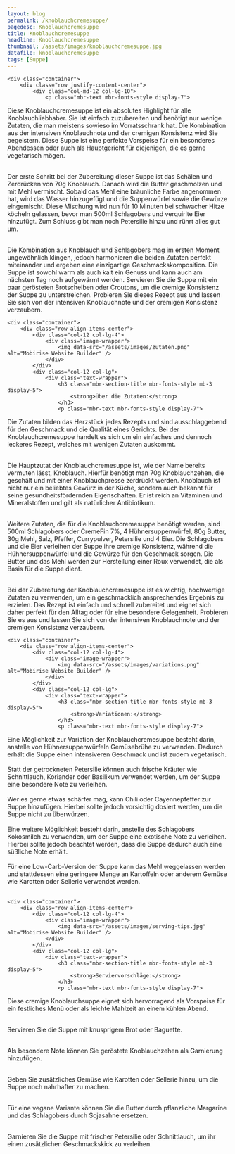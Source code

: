 ```yaml
---
layout: blog
permalink: /knoblauchcremesuppe/
pagedesc: Knoblauchcremesuppe
title: Knoblauchcremesuppe
headline: Knoblauchcremesuppe
thumbnail: /assets/images/knoblauchcremesuppe.jpg
datafile: knoblauchcremesuppe
tags: [Suppe]
---
```

<section data-bs-version="5.1" class="content5 cid-tyyJcTFpkx" id="content5-4">
    <!-- CONTENT-TEMPLATE START -->

    <div class="container">
        <div class="row justify-content-center">
            <div class="col-md-12 col-lg-10">
                <p class="mbr-text mbr-fonts-style display-7">
Diese Knoblauchcremesuppe ist ein absolutes Highlight für alle Knoblauchliebhaber. Sie ist einfach zuzubereiten und benötigt nur wenige Zutaten, die man meistens sowieso im Vorratsschrank hat. Die Kombination aus der intensiven Knoblauchnote und der cremigen Konsistenz wird Sie begeistern. Diese Suppe ist eine perfekte Vorspeise für ein besonderes Abendessen oder auch als Hauptgericht für diejenigen, die es gerne vegetarisch mögen. <br><br>

Der erste Schritt bei der Zubereitung dieser Suppe ist das Schälen und Zerdrücken von 70g Knoblauch. Danach wird die Butter geschmolzen und mit Mehl vermischt. Sobald das Mehl eine bräunliche Farbe angenommen hat, wird das Wasser hinzugefügt und die Suppenwürfel sowie die Gewürze eingemischt. Diese Mischung wird nun für 10 Minuten bei schwacher Hitze köcheln gelassen, bevor man 500ml Schlagobers und verquirlte Eier hinzufügt. Zum Schluss gibt man noch Petersilie hinzu und rührt alles gut um. <br><br>

Die Kombination aus Knoblauch und Schlagobers mag im ersten Moment ungewöhnlich klingen, jedoch harmonieren die beiden Zutaten perfekt miteinander und ergeben eine einzigartige Geschmackskomposition. Die Suppe ist sowohl warm als auch kalt ein Genuss und kann auch am nächsten Tag noch aufgewärmt werden. Servieren Sie die Suppe mit ein paar gerösteten Brotscheiben oder Croutons, um die cremige Konsistenz der Suppe zu unterstreichen. Probieren Sie dieses Rezept aus und lassen Sie sich von der intensiven Knoblauchnote und der cremigen Konsistenz verzaubern.
                </p>
            </div>
        </div>
    </div>
    <!-- CONTENT-TEMPLATE END -->
</section>

<section data-bs-version="5.1" class="image1 cid-tyz1VZbAsM" id="image1-a">
    <!-- CONTENT-WITH-IMAGE-AND-HEADLINE-LEFT-TEMPLATE START -->

    <div class="container">
        <div class="row align-items-center">
            <div class="col-12 col-lg-4">
                <div class="image-wrapper">
                    <img data-src="/assets/images/zutaten.png" alt="Mobirise Website Builder" />
                </div>
            </div>
            <div class="col-12 col-lg">
                <div class="text-wrapper">
                    <h3 class="mbr-section-title mbr-fonts-style mb-3 display-5">
                        <strong>Über die Zutaten:</strong>
                    </h3>
                    <p class="mbr-text mbr-fonts-style display-7">
Die Zutaten bilden das Herzstück jedes Rezepts und sind ausschlaggebend für den Geschmack und die Qualität eines Gerichts. Bei der Knoblauchcremesuppe handelt es sich um ein einfaches und dennoch leckeres Rezept, welches mit wenigen Zutaten auskommt. <br><br>

Die Hauptzutat der Knoblauchcremesuppe ist, wie der Name bereits vermuten lässt, Knoblauch. Hierfür benötigt man 70g Knoblauchzehen, die geschält und mit einer Knoblauchpresse zerdrückt werden. Knoblauch ist nicht nur ein beliebtes Gewürz in der Küche, sondern auch bekannt für seine gesundheitsfördernden Eigenschaften. Er ist reich an Vitaminen und Mineralstoffen und gilt als natürlicher Antibiotikum. <br><br>

Weitere Zutaten, die für die Knoblauchcremesuppe benötigt werden, sind 500ml Schlagobers oder CremeFin 7%, 4 Hühnersuppenwürfel, 80g Butter, 30g Mehl, Salz, Pfeffer, Currypulver, Petersilie und 4 Eier. Die Schlagobers und die Eier verleihen der Suppe ihre cremige Konsistenz, während die Hühnersuppenwürfel und die Gewürze für den Geschmack sorgen. Die Butter und das Mehl werden zur Herstellung einer Roux verwendet, die als Basis für die Suppe dient. <br><br>

Bei der Zubereitung der Knoblauchcremesuppe ist es wichtig, hochwertige Zutaten zu verwenden, um ein geschmacklich ansprechendes Ergebnis zu erzielen. Das Rezept ist einfach und schnell zubereitet und eignet sich daher perfekt für den Alltag oder für eine besondere Gelegenheit. Probieren Sie es aus und lassen Sie sich von der intensiven Knoblauchnote und der cremigen Konsistenz verzaubern.
                    </p>
                </div>
            </div>
        </div>
    </div>
    <!-- CONTENT-WITH-IMAGE-AND-HEADLINE-LEFT-TEMPLATE END -->
</section>

<section data-bs-version="5.1" class="image1 cid-tyz1VZbAsM" id="image1-a">
    <!-- CONTENT-WITH-IMAGE-AND-HEADLINE-LEFT-TEMPLATE START -->

    <div class="container">
        <div class="row align-items-center">
            <div class="col-12 col-lg-4">
                <div class="image-wrapper">
                    <img data-src="/assets/images/variations.png" alt="Mobirise Website Builder" />
                </div>
            </div>
            <div class="col-12 col-lg">
                <div class="text-wrapper">
                    <h3 class="mbr-section-title mbr-fonts-style mb-3 display-5">
                        <strong>Variationen:</strong>
                    </h3>
                    <p class="mbr-text mbr-fonts-style display-7">
<i class="fa-regular fa-circle-check"></i> Eine Möglichkeit zur Variation der Knoblauchcremesuppe besteht darin, anstelle von Hühnersuppenwürfeln Gemüsebrühe zu verwenden. Dadurch erhält die Suppe einen intensiveren Geschmack und ist zudem vegetarisch.<br><br>
<i class="fa-regular fa-circle-check"></i> Statt der getrockneten Petersilie können auch frische Kräuter wie Schnittlauch, Koriander oder Basilikum verwendet werden, um der Suppe eine besondere Note zu verleihen.<br><br>
<i class="fa-regular fa-circle-check"></i> Wer es gerne etwas schärfer mag, kann Chili oder Cayennepfeffer zur Suppe hinzufügen. Hierbei sollte jedoch vorsichtig dosiert werden, um die Suppe nicht zu überwürzen.<br><br>
<i class="fa-regular fa-circle-check"></i> Eine weitere Möglichkeit besteht darin, anstelle des Schlagobers Kokosmilch zu verwenden, um der Suppe eine exotische Note zu verleihen. Hierbei sollte jedoch beachtet werden, dass die Suppe dadurch auch eine süßliche Note erhält.<br><br>
<i class="fa-regular fa-circle-check"></i> Für eine Low-Carb-Version der Suppe kann das Mehl weggelassen werden und stattdessen eine geringere Menge an Kartoffeln oder anderem Gemüse wie Karotten oder Sellerie verwendet werden.<br><br>
                    </p>
                </div>
            </div>
        </div>
    </div>
    <!-- CONTENT-WITH-IMAGE-AND-HEADLINE-LEFT-TEMPLATE END -->
</section>

<section data-bs-version="5.1" class="image1 cid-tyz1VZbAsM" id="image1-a">
    <!-- CONTENT-WITH-IMAGE-AND-HEADLINE-LEFT-TEMPLATE START -->

    <div class="container">
        <div class="row align-items-center">
            <div class="col-12 col-lg-4">
                <div class="image-wrapper">
                    <img data-src="/assets/images/serving-tips.jpg" alt="Mobirise Website Builder" />
                </div>
            </div>
            <div class="col-12 col-lg">
                <div class="text-wrapper">
                    <h3 class="mbr-section-title mbr-fonts-style mb-3 display-5">
                        <strong>Serviervorschläge:</strong>
                    </h3>
                    <p class="mbr-text mbr-fonts-style display-7">
Diese cremige Knoblauchsuppe eignet sich hervorragend als Vorspeise für ein festliches Menü oder als leichte Mahlzeit an einem kühlen Abend.<br><br>

<i class="fa-regular fa-circle-check"></i> Servieren Sie die Suppe mit knusprigem Brot oder Baguette.<br><br>

<i class="fa-regular fa-circle-check"></i> Als besondere Note können Sie geröstete Knoblauchzehen als Garnierung hinzufügen.<br><br>

<i class="fa-regular fa-circle-check"></i> Geben Sie zusätzliches Gemüse wie Karotten oder Sellerie hinzu, um die Suppe noch nahrhafter zu machen.<br><br>

<i class="fa-regular fa-circle-check"></i> Für eine vegane Variante können Sie die Butter durch pflanzliche Margarine und das Schlagobers durch Sojasahne ersetzen.<br><br>

<i class="fa-regular fa-circle-check"></i> Garnieren Sie die Suppe mit frischer Petersilie oder Schnittlauch, um ihr einen zusätzlichen Geschmackskick zu verleihen.
                    </p>
                </div>
            </div>
        </div>
    </div>
    <!-- CONTENT-WITH-IMAGE-AND-HEADLINE-LEFT-TEMPLATE END -->
</section>